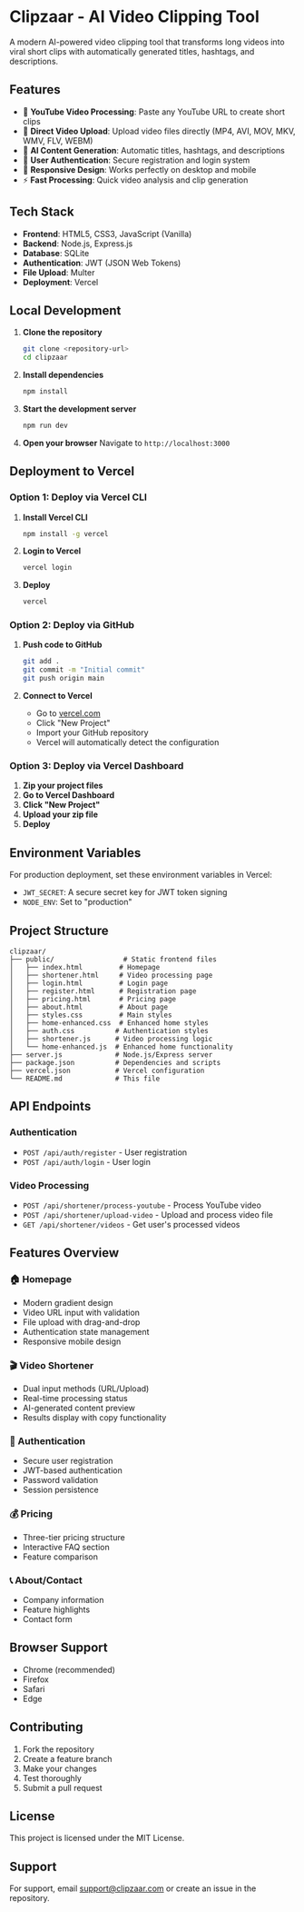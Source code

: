 # Clipzaar - AI Video Clipping Tool

A modern AI-powered video clipping tool that transforms long videos into viral short clips with automatically generated titles, hashtags, and descriptions.

## Features

- 🎥 **YouTube Video Processing**: Paste any YouTube URL to create short clips
- 📁 **Direct Video Upload**: Upload video files directly (MP4, AVI, MOV, MKV, WMV, FLV, WEBM)
- 🤖 **AI Content Generation**: Automatic titles, hashtags, and descriptions
- 🔐 **User Authentication**: Secure registration and login system
- 📱 **Responsive Design**: Works perfectly on desktop and mobile
- ⚡ **Fast Processing**: Quick video analysis and clip generation

## Tech Stack

- **Frontend**: HTML5, CSS3, JavaScript (Vanilla)
- **Backend**: Node.js, Express.js
- **Database**: SQLite
- **Authentication**: JWT (JSON Web Tokens)
- **File Upload**: Multer
- **Deployment**: Vercel

## Local Development

1. **Clone the repository**
   ```bash
   git clone <repository-url>
   cd clipzaar
   ```

2. **Install dependencies**
   ```bash
   npm install
   ```

3. **Start the development server**
   ```bash
   npm run dev
   ```

4. **Open your browser**
   Navigate to `http://localhost:3000`

## Deployment to Vercel

### Option 1: Deploy via Vercel CLI

1. **Install Vercel CLI**
   ```bash
   npm install -g vercel
   ```

2. **Login to Vercel**
   ```bash
   vercel login
   ```

3. **Deploy**
   ```bash
   vercel
   ```

### Option 2: Deploy via GitHub

1. **Push code to GitHub**
   ```bash
   git add .
   git commit -m "Initial commit"
   git push origin main
   ```

2. **Connect to Vercel**
   - Go to [vercel.com](https://vercel.com)
   - Click "New Project"
   - Import your GitHub repository
   - Vercel will automatically detect the configuration

### Option 3: Deploy via Vercel Dashboard

1. **Zip your project files**
2. **Go to Vercel Dashboard**
3. **Click "New Project"**
4. **Upload your zip file**
5. **Deploy**

## Environment Variables

For production deployment, set these environment variables in Vercel:

- `JWT_SECRET`: A secure secret key for JWT token signing
- `NODE_ENV`: Set to "production"

## Project Structure

```
clipzaar/
├── public/                 # Static frontend files
│   ├── index.html         # Homepage
│   ├── shortener.html     # Video processing page
│   ├── login.html         # Login page
│   ├── register.html      # Registration page
│   ├── pricing.html       # Pricing page
│   ├── about.html         # About page
│   ├── styles.css         # Main styles
│   ├── home-enhanced.css  # Enhanced home styles
│   ├── auth.css          # Authentication styles
│   ├── shortener.js      # Video processing logic
│   └── home-enhanced.js  # Enhanced home functionality
├── server.js             # Node.js/Express server
├── package.json          # Dependencies and scripts
├── vercel.json           # Vercel configuration
└── README.md             # This file
```

## API Endpoints

### Authentication
- `POST /api/auth/register` - User registration
- `POST /api/auth/login` - User login

### Video Processing
- `POST /api/shortener/process-youtube` - Process YouTube video
- `POST /api/shortener/upload-video` - Upload and process video file
- `GET /api/shortener/videos` - Get user's processed videos

## Features Overview

### 🏠 Homepage
- Modern gradient design
- Video URL input with validation
- File upload with drag-and-drop
- Authentication state management
- Responsive mobile design

### 🎬 Video Shortener
- Dual input methods (URL/Upload)
- Real-time processing status
- AI-generated content preview
- Results display with copy functionality

### 🔐 Authentication
- Secure user registration
- JWT-based authentication
- Password validation
- Session persistence

### 💰 Pricing
- Three-tier pricing structure
- Interactive FAQ section
- Feature comparison

### 📞 About/Contact
- Company information
- Feature highlights
- Contact form

## Browser Support

- Chrome (recommended)
- Firefox
- Safari
- Edge

## Contributing

1. Fork the repository
2. Create a feature branch
3. Make your changes
4. Test thoroughly
5. Submit a pull request

## License

This project is licensed under the MIT License.

## Support

For support, email support@clipzaar.com or create an issue in the repository.

